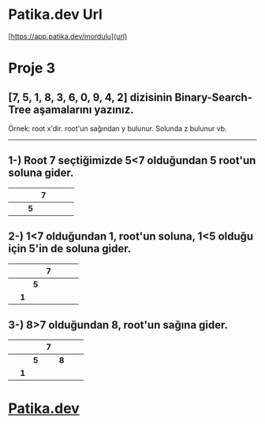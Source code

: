 # Patika.dev Url
[https://app.patika.dev/mordulu](url)

# Proje 3

##  [7, 5, 1, 8, 3, 6, 0, 9, 4, 2] dizisinin Binary-Search-Tree aşamalarını yazınız.

Örnek: root x'dir. root'un sağından y bulunur. Solunda z bulunur vb.

---

## 1-) Root 7 seçtiğimizde 5<7 olduğundan 5 root'un soluna gider.


|       |       |       | **7** |       |       |   |
|:-----:|:-----:|:-----:|:-----:|:-----:|:-----:|:-:|
|       |       | **5** |       |  |       |   |

## 2-) 1<7 olduğundan 1, root'un soluna, 1<5 olduğu için 5'in de soluna gider.

|       |       |       | **7** |       |       |   |
|:-----:|:-----:|:-----:|:-----:|:-----:|:-----:|:-:|
|       |       | **5** |       |  |       |   |
|       | **1** |       |  |       | |   |

## 3-) 8>7 olduğundan 8, root'un sağına gider.

|       |       |       | **7** |       |       |   |
|:-----:|:-----:|:-----:|:-----:|:-----:|:-----:|:-:|
|       |       | **5** |       | **8** |       |   |
|       | **1** |       |  |       |  |   |























# [Patika.dev](www.patika.dev)
